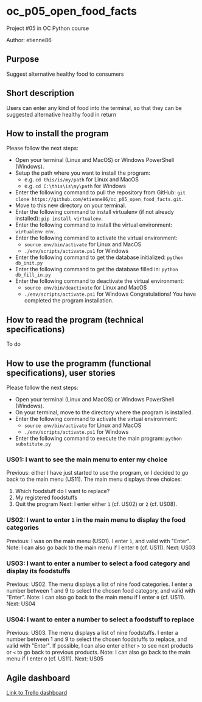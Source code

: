 # oc\_p05\_open\_food\_facts

Project #05 in OC Python course

Author: etienne86

## Purpose

Suggest alternative healthy food to consumers

## Short description

Users can enter any kind of food into the terminal, so that they can be suggested alternative healthy food in return

## How to install the program

Please follow the next steps:
* Open your terminal (Linux and MacOS) or Windows PowerShell (Windows).
* Setup the path where you want to install the program:
    * e.g. `cd this/is/my/path` for Linux and MacOS
    * e.g. `cd C:\this\is\my\path` for Windows
* Enter the following command to pull the repository from GitHub: `git clone https://github.com/etienne86/oc_p05_open_food_facts.git`.
* Move to this new directory on your terminal.
* Enter the following command to install virtualenv (if not already installed): `pip install virtualenv`.
* Enter the following command to install the virtual environment: `virtualenv env`.
* Enter the following command to activate the virtual environment:
    * `source env/bin/activate` for Linux and MacOS
    * `./env/scripts/activate.ps1` for Windows
* Enter the following command to get the database initialized: `python db_init.py`
* Enter the following command to get the database filled in: `python db_fill_in.py`
* Enter the following command to deactivate the virtual environment:
    * `source env/bin/deactivate` for Linux and MacOS
    * `./env/scripts/activate.ps1` for Windows
Congratulations! You have completed the program installation.

## How to read the program (technical specifications)

To do

## How to use the programm (functional specifications), user stories

Please follow the next steps:
* Open your terminal (Linux and MacOS) or Windows PowerShell (Windows).
* On your terminal, move to the directory where the program is installed.
* Enter the following command to activate the virtual environment:
    * `source env/bin/activate` for Linux and MacOS
    * `./env/scripts/activate.ps1` for Windows
* Enter the following command to execute the main program: `python substitute.py`

### US01: I want to see the main menu to enter my choice

Previous: either I have just started to use the program, or I decided to go back to the main menu (US11).
The main menu displays three choices:
1. Which foodstuff do I want to replace?
2. My registered foodstuffs
0. Quit the program
Next: I enter either `1` (cf. US02) or `2` (cf. US08).

### US02: I want to enter `1` in the main menu to display the food categories

Previous: I was on the main menu (US01).
I enter `1`, and valid with "Enter".
Note: I can also go back to the main menu if I enter `0` (cf. US11).
Next: US03

### US03: I want to enter a number to select a food category and display its foodstuffs

Previous: US02.
The menu displays a list of nine food categories.
I enter a number between 1 and 9 to select the chosen food category, and valid with "Enter".
Note: I can also go back to the main menu if I enter `0` (cf. US11).
Next: US04

### US04: I want to enter a number to select a foodstuff to replace

Previous: US03.
The menu displays a list of nine foodstuffs.
I enter a number between 1 and 9 to select the chosen foodstuffs to replace, and valid with "Enter".
If possible, I can also enter either `>` to see next products or `<` to go back to previous products.
Note: I can also go back to the main menu if I enter `0` (cf. US11).
Next: US05

## Agile dashboard

[Link to Trello dashboard](https://trello.com/b/Q6r47F1d/e-barbier-oc-da-py-open-food-facts)
